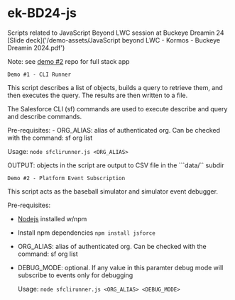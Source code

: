 # ek-BD24-js
Scripts related to JavaScript Beyond LWC session at Buckeye Dreamin 24
[Slide deck]('/demo-assets/JavaScript beyond LWC - Kormos - Buckeye Dreamin 2024.pdf')

Note: see [demo #2](https://github.com/kormco/bd24-demo2) repo for full stack app

```Demo #1 - CLI Runner```

  This script describes a list of objects, builds a query to retrieve them, and then executes the query.
    The results are then written to a file.
    
  The Salesforce CLI (sf) commands are used to execute describe and query and describe commands.


  Pre-requisites:
      - ORG_ALIAS: alias of authenticated org. Can be checked with the command: sf org list 

  Usage: ```node sfclirunner.js <ORG_ALIAS>```
  
  OUTPUT: objects in the script are output to CSV file in the ```data/`` subdir
  

```Demo #2 - Platform Event Subscription```

  This script acts as the baseball simulator and simulator event debugger.

Pre-requisites:
  - [Nodejs](https://nodejs.org/en) installed w/npm
  - Install npm dependencies
    ```npm install jsforce```
  - ORG_ALIAS: alias of authenticated org. Can be checked with the command: sf org list
  - DEBUG_MODE: optional. If any value in this paramter debug mode will subscribe to events only for debugging


    Usage: ```node sfclirunner.js <ORG_ALIAS> <DEBUG_MODE>```
  


